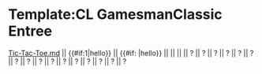 Template:CL GamesmanClassic Entree
==================================

[Tic-Tac-Toe.md](Tic-Tac-Toe.md "wikilink") || {{\#if:1|hello}} || {{\#if: |hello}} || || || || ? || ? || ? || ? || ? || ? || ? || ? || ? || ? || ? || ? || ? || ? || ? || ?
